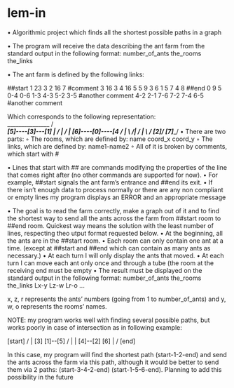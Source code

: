 # lem-in

• Algorithmic project which finds all the shortest possible paths in a graph

• The program will receive the data describing the ant farm from the standard output in the following format:
number_of_ants
the_rooms
the_links


• The ant farm is defined by the following links:

##start
1 23 3
2 16 7 
#comment
3 16 3
4 16 5
5 9 3
6 1 5
7 4 8
##end
0 9 5
0-4
0-6
1-3
4-3
    5-2
    3-5
    #another comment
    4-2
    2-1
    7-6
7-2
7-4
6-5
#another comment

Which corresponds to the following representation:     
             _______________
            /               \
      _____[5]----[3]---[1] |
     /             |    /   |
    [6]----[0]----[4   /    |
     \    ________/|  /     |
      \  /         [2]_____/
       [7]_________/
• There are two parts:
◦ The rooms, which are defined by: name coord_x coord_y ◦ The links, which are defined by: name1-name2
◦ All of it is broken by comments, which start with #

• Lines that start with ## are commands modifying the properties of the line that comes right after (no other commands are supported for now).
• For example, ##start signals the ant farm’s entrance and ##end its exit.
• If there isn’t enough data to process normally or there are any non compliant or empty lines my program displays an ERROR and an appropriate message

• The goal is to read the farm correctly, make a graph out of it and to find the shortest way to send all the ants across the farm from ##start room to ##end room.
Quickest way means the solution with the least number of lines, respecting theo utput format requested below.
• At the beginning, all the ants are in the ##start room.
• Each room can only contain one ant at a time. (except at ##start and ##end which can contain as many ants as necessary.)
• At each turn I will only display the ants that moved.
• At each turn I can move each ant only once and through a tube (the room at the receiving end must be empty
• The result must be displayed on the standard output in the following format:
  number_of_ants
  the_rooms
  the_links
  Lx-y Lz-w Lr-o ...
  
  x, z, r represents the ants’ numbers (going from 1 to number_of_ants) and y, w, o represents the rooms’ names.

NOTE: my program works well with finding several possible paths, but works poorly in case of intersection as in following example:

  [start]
   / |
 [3] [1]--[5]
 /    |    | 
[4]--[2] [6]
      |  / 
     [end]
     
In this case, my program will find the shortest path (start-1-2-end) and send the ants across the farm via this path, although it would be better to send them via 2 paths:
(start-3-4-2-end) (start-1-5-6-end).
Planning to add this possibility in the future
